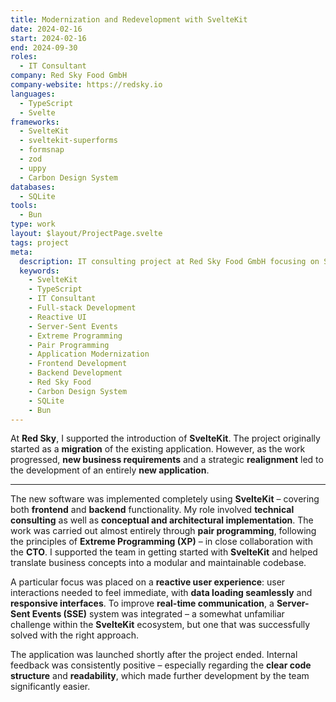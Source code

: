 ```yaml
---
title: Modernization and Redevelopment with SvelteKit
date: 2024-02-16
start: 2024-02-16
end: 2024-09-30
roles:
  - IT Consultant
company: Red Sky Food GmbH
company-website: https://redsky.io
languages:
  - TypeScript
  - Svelte
frameworks:
  - SvelteKit
  - sveltekit-superforms
  - formsnap
  - zod
  - uppy
  - Carbon Design System
databases:
  - SQLite
tools:
  - Bun
type: work
layout: $layout/ProjectPage.svelte
tags: project
meta:
  description: IT consulting project at Red Sky Food GmbH focusing on SvelteKit application development, featuring full-stack implementation with TypeScript, reactive UX, Server-Sent Events, and Extreme Programming methodology.
  keywords:
    - SvelteKit
    - TypeScript
    - IT Consultant
    - Full-stack Development
    - Reactive UI
    - Server-Sent Events
    - Extreme Programming
    - Pair Programming
    - Application Modernization
    - Frontend Development
    - Backend Development
    - Red Sky Food
    - Carbon Design System
    - SQLite
    - Bun
---
```


At **Red Sky**, I supported the introduction of **SvelteKit**. The project originally started as a **migration** of the existing application. However, as the work progressed, **new business requirements** and a strategic **realignment** led to the development of an entirely **new application**.

---

The new software was implemented completely using **SvelteKit** – covering both **frontend** and **backend** functionality. My role involved **technical consulting** as well as **conceptual and architectural implementation**. The work was carried out almost entirely through **pair programming**, following the principles of **Extreme Programming (XP)** – in close collaboration with the **CTO**. I supported the team in getting started with **SvelteKit** and helped translate business concepts into a modular and maintainable codebase.

A particular focus was placed on a **reactive user experience**: user interactions needed to feel immediate, with **data loading seamlessly** and **responsive interfaces**. To improve **real-time communication**, a **Server-Sent Events (SSE)** system was integrated – a somewhat unfamiliar challenge within the **SvelteKit** ecosystem, but one that was successfully solved with the right approach.

The application was launched shortly after the project ended. Internal feedback was consistently positive – especially regarding the **clear code structure** and **readability**, which made further development by the team significantly easier.
